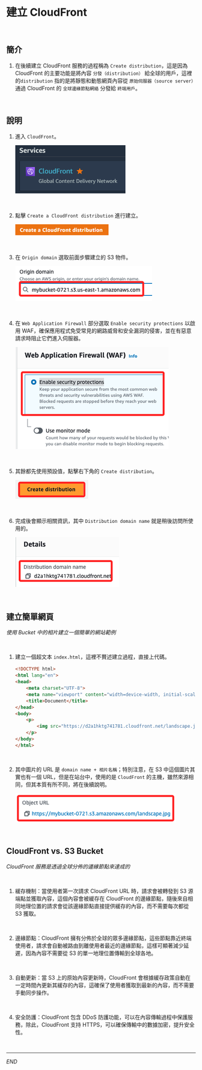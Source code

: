 # 建立 CloudFront

<br>

## 簡介

1. 在後續建立 CloudFront 服務的過程稱為 `Create distribution`，這是因為 CloudFront 的主要功能是將內容 `分發（distribution）` 給全球的用戶，這裡的`distribution` 指的是將靜態和動態網頁內容從 `原始伺服器（source server）` 通過 CloudFront 的 `全球邊緣節點網絡` 分發給 `終端用戶`。

<br>

## 說明

1. 進入 `CloudFront`。

    ![](images/img_08.png)

<br>

2. 點擊 `Create a CloudFront distribution` 進行建立。

    ![](images/img_09.png)

<br>

3. 在 `Origin domain` 選取前面步驟建立的 S3 物件。

    ![](images/img_10.png)

<br>

4. 在 `Web Application Firewall` 部分選取 `Enable security protections` 以啟用 WAF，確保應用程式免受常見的網路威脅和安全漏洞的侵害，並在有惡意請求時阻止它們進入伺服器。

    ![](images/img_12.png)

<br>

5. 其餘都先使用預設值，點擊右下角的 `Create distribution`。

    ![](images/img_11.png)

<br>

6. 完成後會顯示相關資訊，其中 `Distribution domain name` 就是稍後訪問所使用的。

    ![](images/img_13.png)

<br>

## 建立簡單網頁

_使用 Bucket 中的相片建立一個簡單的網站範例_

<br>

1. 建立一個超文本 `index.html`，這裡不贅述建立過程，直接上代碼。

    ```html
    <!DOCTYPE html>
    <html lang="en">
    <head>
        <meta charset="UTF-8">
        <meta name="viewport" content="width=device-width, initial-scale=1.0">
        <title>Document</title>
    </head>
    <body>
        <p>
            <img src="https://d2a1hktg741781.cloudfront.net/landscape.jpg" alt="風景圖片" >
        </p>
    </body>
    </html>
    ```

<br>

2. 其中圖片的 URL 是 `domain name + 相片名稱`；特別注意，在 S3 中這個圖片其實也有一個 URL，但是在站台中，使用的是 `CloudFront` 的主機，雖然來源相同，但其本質有所不同，將在後續說明。

    ![](images/img_14.png)

<br>

## CloudFront vs. S3 Bucket

_CloudFront 服務是透過全球分佈的邊緣節點來達成的_

<br>

1. 緩存機制：當使用者第一次請求 CloudFront URL 時，請求會被轉發到 S3 源端點並獲取內容，這個內容會被緩存在 CloudFront 的邊緣節點，隨後來自相同地理位置的請求會從該邊緣節點直接提供緩存的內容，而不需要每次都從 S3 獲取。

<br>

2. 邊緣節點：CloudFront 擁有分佈於全球的眾多邊緣節點，這些節點靠近終端使用者，請求會自動被路由到離使用者最近的邊緣節點，這樣可顯著減少延遲，因為內容不需要從 S3 的單一地理位置傳輸到全球各地。

<br>

3. 自動更新：當 S3 上的原始內容更新時，CloudFront 會根據緩存政策自動在一定時間內更新其緩存的內容，這確保了使用者獲取到最新的內容，而不需要手動同步操作。

<br>

4. 安全防護：CloudFront 包含 DDoS 防護功能，可以在內容傳輸過程中保護服務，除此，CloudFront 支持 HTTPS，可以確保傳輸中的數據加密，提升安全性。

<br>

___

_END_